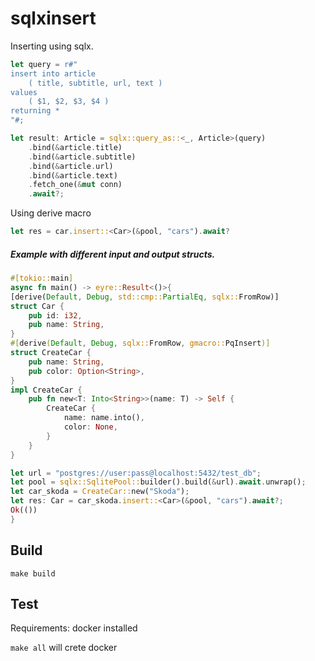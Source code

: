 # sqlxinsert




Inserting using sqlx.

```rust
let query = r#"
insert into article 
    ( title, subtitle, url, text ) 
values 
    ( $1, $2, $3, $4 ) 
returning *
"#;

let result: Article = sqlx::query_as::<_, Article>(query)
    .bind(&article.title)
    .bind(&article.subtitle)
    .bind(&article.url)
    .bind(&article.text)
    .fetch_one(&mut conn)
    .await?;
```

Using derive macro

```rust
let res = car.insert::<Car>(&pool, "cars").await?
```

##### Example with different input and output structs.

```rust
#[tokio::main]
async fn main() -> eyre::Result<()>{
[derive(Default, Debug, std::cmp::PartialEq, sqlx::FromRow)]
struct Car {
    pub id: i32,
    pub name: String,
}
#[derive(Default, Debug, sqlx::FromRow, gmacro::PqInsert)]
struct CreateCar {
    pub name: String,
    pub color: Option<String>,
}
impl CreateCar {
    pub fn new<T: Into<String>>(name: T) -> Self {
        CreateCar {
            name: name.into(),
            color: None,
        }
    }
}

let url = "postgres://user:pass@localhost:5432/test_db";
let pool = sqlx::SqlitePool::builder().build(&url).await.unwrap();
let car_skoda = CreateCar::new("Skoda");
let res: Car = car_skoda.insert::<Car>(&pool, "cars").await?;
Ok(())
}
```

## Build

`make build`

## Test

Requirements: docker installed

`make all` will crete docker
